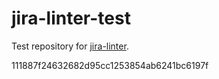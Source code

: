 # jira-linter-test

Test repository for [jira-linter].

[jira-linter]: https://github.com/btwrk/action-jira-linter
111887f24632682d95cc1253854ab6241bc6197f
